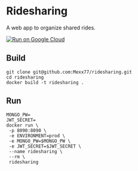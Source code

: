 # Ridesharing

A web app to organize shared rides.

[![Run on Google Cloud](https://storage.googleapis.com/cloudrun/button.svg)](https://console.cloud.google.com/cloudshell/editor?shellonly=true&cloudshell_image=gcr.io/cloudrun/button&cloudshell_git_repo=https://github.com/Mexx77/ridesharing.git)


## Build
```
git clone git@github.com:Mexx77/ridesharing.git
cd ridesharing
docker build -t ridesharing .
```

## Run
```
MONGO_PW=
JWT_SECRET=
docker run \
 -p 8090:8090 \
 -e ENVIRONMENT=prod \
 -e MONGO_PW=$MONGO_PW \
 -e JWT_SECRET=$JWT_SECRET \
 --name ridesharing \
 --rm \
 ridesharing
```